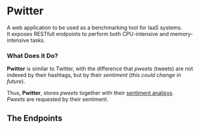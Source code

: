 # Pwitter
A web application to be used as a benchmarking tool for IaaS systems.  
It exposes RESTfull endpoints to perform both CPU-intensive and memory-intensive tasks.

### What Does it Do?
__Pwitter__ is similar to Twitter, with the difference that _pweets_ (tweets) are not indexed by their hashtags, but by their _sentiment_ (_this could change in future_).

Thus, __Pwitter__, stores _pweets_ together with their [sentiment analisys](https://textblob.readthedocs.org/en/dev/index.html).  
_Pweets_ are requested by their sentiment.

## The Endpoints
